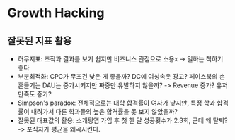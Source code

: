 # Growth Hacking
## 잘못된 지표 활용

- 허무지표: 조작과 결과를 보기 쉽지만 비즈니스 관점으로 소용x -> 일하는 척하기 좋다
- 부분최적화: CPC가 무조건 낮은 게 좋을까? DC에 여성속옷 광고? 페이스북의 손 흔들기는 DAU는 증가시키지만 짜증만 유발하지 않을까? -> Revenue 증가? 유저 만족도 증가?
- Simpson's paradox: 전체적으로는 대학 합격률이 여자가 낮지만, 특정 학과 합격률이 내려가서 다른 학과들의 높은 합격률을 못 보지 않았을까?
- 잘못된 대표값의 활용: 소개팅앱 가입 후 첫 한 달 성공횟수가 2.3회, 근데 왜 탈퇴? -> 포식자가 평균을 왜곡시킨다.